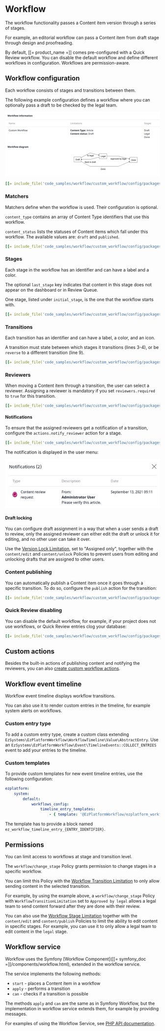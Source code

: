 # Workflow

The workflow functionality passes a Content item version through a series of stages.

For example, an editorial workflow can pass a Content item from draft stage through 
design and proofreading.

By default, [[= product_name =]] comes pre-configured with a Quick Review workflow.
You can disable the default workflow and define different workflows in configuration. 
Workflows are permission-aware.

## Workflow configuration

Each workflow consists of stages and transitions between them.

The following example configuration defines a workflow where you can optionally pass a draft to be checked by the legal team.

![Diagram of custom workflow](../img/workflow_custom_diagram.png)

``` yaml
[[= include_file('code_samples/workflow/custom_workflow/config/packages/workflows.yaml', 0, 32) =]][[= include_file('code_samples/workflow/custom_workflow/config/packages/workflows.yaml', 36, 49) =]][[= include_file('code_samples/workflow/custom_workflow/config/packages/workflows.yaml', 52, 60) =]]
```

### Matchers

Matchers define when the workflow is used. Their configuration is optional.

`content_type` contains an array of Content Type identifiers that use this workflow.

`content_status` lists the statuses of Content items which fall under this workflow. The available values are: `draft` and `published`.

``` yaml
[[= include_file('code_samples/workflow/custom_workflow/config/packages/workflows.yaml', 6, 9) =]]
```

### Stages

Each stage in the workflow has an identifier and can have a label and a color.

The optional `last_stage` key indicates that content in this stage does not appear on the dashboard or in Review Queue.

One stage, listed under `initial_stage`, is the one that the workflow starts with.

``` yaml hl_lines="13 14"
[[= include_file('code_samples/workflow/custom_workflow/config/packages/workflows.yaml', 9, 23) =]]
```

### Transitions

Each transition has an identifier and can have a label, a color, and an icon.

A transition must state between which stages it transitions (lines 3-4),
or be `reverse` to a different transition (line 9).

``` yaml hl_lines="3 4 9"
[[= include_file('code_samples/workflow/custom_workflow/config/packages/workflows.yaml', 23, 30) =]][[= include_file('code_samples/workflow/custom_workflow/config/packages/workflows.yaml', 36, 41) =]]
```

### Reviewers

When moving a Content item through a transition, the user can select a reviewer.
Assigning a reviewer is mandatory if you set `reviewers.required` to `true` for this transition.

``` yaml hl_lines="8 9"
[[= include_file('code_samples/workflow/custom_workflow/config/packages/workflows.yaml', 23, 32) =]]
```

#### Notifications

To ensure that the assigned reviewers get a notification of a transition, configure the `actions.notify_reviewer` action for a stage.

``` yaml hl_lines="4 5"
[[= include_file('code_samples/workflow/custom_workflow/config/packages/workflows.yaml', 13, 18) =]]
```

The notification is displayed in the user menu:

![Notification about content to review](../img/workflow_notification.png)

#### Draft locking

You can configure draft assignment in a way that when a user sends a draft to review, 
only the assigned reviewer can either edit the draft or unlock it for editing, and no 
other user can take it over. 

Use the [Version Lock Limitation](../limitation_reference.md#version-lock-limitation), 
set to "Assigned only", together with the `content/edit` and `content/unlock` 
Policies to prevent users from editing and unlocking drafts that are assigned 
to other users.

### Content publishing

You can automatically publish a Content item once it goes through a specific transition.
To do so, configure the `publish` action for the transition:

``` yaml hl_lines="7 8"
[[= include_file('code_samples/workflow/custom_workflow/config/packages/workflows.yaml', 52, 60) =]]
```

### Quick Review disabling

You can disable the default workflow, for example, if your project does not use 
workflows, or Quick Review entries clog your database:

``` yaml
[[= include_file('code_samples/workflow/custom_workflow/config/packages/workflows.yaml', 0, 4) =]][[= include_file('code_samples/workflow/custom_workflow/config/packages/workflows.yaml', 60, 64) =]]
```

## Custom actions

Besides the built-in actions of publishing content and notifying the reviewers, you can also [create custom workflow actions](add_custom_workflow_action.md).

## Workflow event timeline

Workflow event timeline displays workflow transitions.

You can also use it to render custom entries in the timeline, for example system alerts on workflows.

### Custom entry type

To add a custom entry type, create a custom class extending `EzSystems\EzPlatformWorkflow\WorkflowTimeline\Value\AbstractEntry`.
Use an `EzSystems\EzPlatformWorkflow\Event\TimelineEvents::COLLECT_ENTRIES` event to add your entries to the timeline.

### Custom templates

To provide custom templates for new event timeline entries, use the following configuration:

``` yaml
ezplatform:
    system:
        default:
            workflows_config:
                timeline_entry_templates:
                    - { template: '@EzPlatformWorkflow/ezplatform_workflow/timeline/entries.html.twig', priority: 10 }
```

The template has to provide a block named `ez_workflow_timeline_entry_{ENTRY_IDENTIFIER}`.

## Permissions

You can limit access to workflows at stage and transition level.

The `workflow/change_stage` Policy grants permission to change stages in a specific workflow.

You can limit this Policy with the [Workflow Transition Limitation](../limitation_reference.md#workflow-transition-limitation) 
to only allow sending content in the selected transition.

For example, by using the example above, a `workflow/change_stage` Policy 
with `WorkflowTransitionLimitation` set to `Approved by legal` allows a legal team to send content forward
after they are done with their review.

You can also use the [Workflow Stage Limitation](../limitation_reference.md#workflow-stage-limitation) 
together with the `content/edit` and `content/publish` Policies to limit the ability to edit content in specific stages.
For example, you can use it to only allow a legal team to edit content in the `legal` stage.

## Workflow service

Workflow uses the Symfony [Workflow Component]([[= symfony_doc =]]/components/workflow.html),
extended in the workflow service.

The service implements the following methods:

- `start` - places a Content item in a workflow
- `apply` - performs a transition
- `can` - checks if a transition is possible

The methods `apply` and `can` are the same as in Symfony Workflow,
but the implementation in workflow service extends them, for example by providing messages.

For examples of using the Workflow Service, see [PHP API documentation](../../api/public_php_api_managing_repository.md#workflow).
